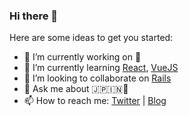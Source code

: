 ### Hi there 👋

<!--
**padmanabhgalgali/padmanabhgalgali** is a ✨ _special_ ✨ repository because its `README.md` (this file) appears on your GitHub profile.
-->
Here are some ideas to get you started:

- 🔭 I’m currently working on 🤫
- 🌱 I’m currently learning [React](https://react.dev/), [VueJS](https://vuejs.org/)
- 👯 I’m looking to collaborate on [Rails](https://github.com/topics/rails)
- 💬 Ask me about 🇯🇵🇮🇳🚴
- 📫 How to reach me: [Twitter](https://twitter.com/padmanabhg1) | [Blog](https://padmanabhg.com)
